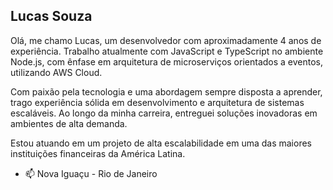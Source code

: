 ## Lucas Souza

Olá, me chamo Lucas, um desenvolvedor com aproximadamente 4 anos de experiência. Trabalho atualmente com JavaScript e TypeScript no ambiente Node.js, com ênfase em arquitetura de microserviços orientados a eventos, utilizando AWS Cloud. 

Com paixão pela tecnologia e uma abordagem sempre disposta a aprender, trago experiência sólida em desenvolvimento e arquitetura de sistemas escaláveis. Ao longo da minha carreira, entreguei soluções inovadoras em ambientes de alta demanda.

Estou atuando em um projeto de alta escalabilidade em uma das maiores instituições financeiras da América Latina.

- 📫 Nova Iguaçu - Rio de Janeiro


